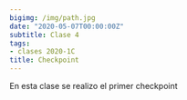 ```yaml
---
bigimg: /img/path.jpg
date: "2020-05-07T00:00:00Z"
subtitle: Clase 4
tags:
- clases 2020-1C
title: Checkpoint
---
```


En esta clase se realizo el primer checkpoint
